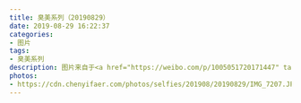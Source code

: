 ```yaml
---
title: 臭美系列（20190829）
date: 2019-08-29 16:22:37
categories:
- 图片
tags:
- 臭美系列
description: 图片来自于<a href="https://weibo.com/p/1005051720171447" target="_blank">quanmmmmm</a><br/> 🍦🍦 ​​​ ​​​
photos: 
- https://cdn.chenyifaer.com/photos/selfies/201908/20190829/IMG_7207.JPG
---
```


